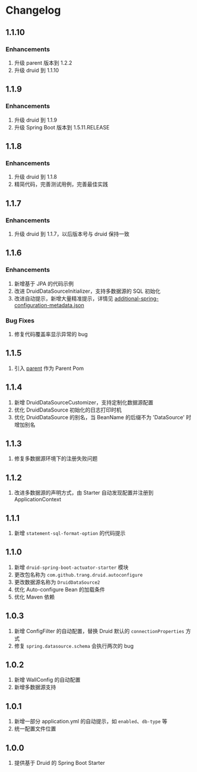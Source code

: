 # Changelog

## 1.1.10
### Enhancements
1. 升级 parent 版本到 1.2.2
2. 升级 druid 到 1.1.10

## 1.1.9
### Enhancements
1. 升级 druid 到 1.1.9
2. 升级 Spring Boot 版本到 1.5.11.RELEASE

## 1.1.8
### Enhancements
1. 升级 druid 到 1.1.8
2. 精简代码，完善测试用例，完善最佳实践

## 1.1.7
### Enhancements
1. 升级 druid 到 1.1.7，以后版本号与 druid 保持一致

## 1.1.6
### Enhancements
1. 新增基于 JPA 的代码示例
2. 改进 DruidDataSourceInitializer，支持多数据源的 SQL 初始化
3. 改进自动提示，新增大量精准提示，详情见 [additional-spring-configuration-metadata.json](https://github.com/drtrang/druid-spring-boot/blob/master/druid-spring-boot/druid-spring-boot-autoconfigure/src/main/resources/META-INF/additional-spring-configuration-metadata.json)

### Bug Fixes
1. 修复代码覆盖率显示异常的 bug

## 1.1.5
1. 引入 [parent](https://github.com/drtrang/parent) 作为 Parent Pom

## 1.1.4
1. 新增 DruidDataSourceCustomizer，支持定制化数据源配置
2. 优化 DruidDataSource 初始化的日志打印时机
3. 优化 DruidDataSource 的别名，当 BeanName 的后缀不为 'DataSource' 时增加别名 

## 1.1.3
1. 修复多数据源环境下的注册失败问题

## 1.1.2
1. 改进多数据源的声明方式，由 Starter 自动发现配置并注册到 ApplicationContext

## 1.1.1
1. 新增 `statement-sql-format-option` 的代码提示

## 1.1.0
1. 新增 `druid-spring-boot-actuator-starter` 模块
3. 更改包名称为 `com.github.trang.druid.autoconfigure`
4. 更改数据源名称为 `DruidDataSource2`
2. 优化 Auto-configure Bean 的加载条件
5. 优化 Maven 依赖

## 1.0.3
1. 新增 ConfigFilter 的自动配置，替换 Druid 默认的 `connectionProperties` 方式
2. 修复 `spring.datasource.schema` 会执行两次的 bug

## 1.0.2
1. 新增 WallConfig 的自动配置
2. 新增多数据源支持

## 1.0.1 
1. 新增一部分 application.yml 的自动提示，如 `enabled`、`db-type` 等
2. 统一配置文件位置

## 1.0.0
1. 提供基于 Druid 的 Spring Boot Starter
